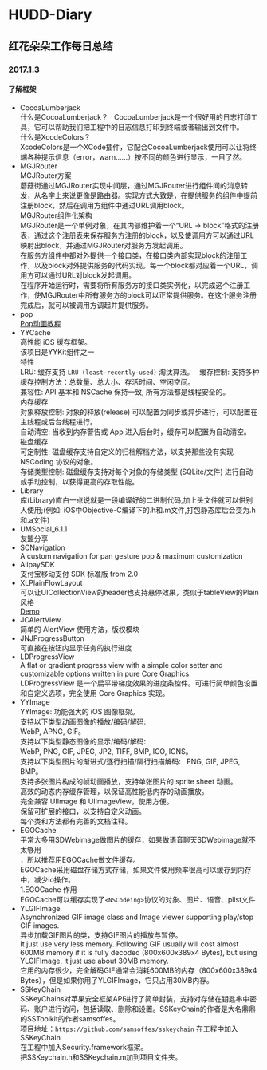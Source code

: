 # HUDD-Diary  
## 红花朵朵工作每日总结  

### 2017.1.3  
#### 了解框架  
- CocoaLumberjack  
什么是CocoaLumberjack？  
CocoaLumberjack是一个很好用的日志打印工具，它可以帮助我们把工程中的日志信息打印到终端或者输出到文件中。  
什么是XcodeColors？  
XcodeColors是一个XCode插件，它配合CocoaLumberjack使用可以让将终端各种提示信息（error，warn……）按不同的颜色进行显示，一目了然。  
- MGJRouter  
MGJRouter方案  
蘑菇街通过MGJRouter实现中间层，通过MGJRouter进行组件间的消息转发，从名字上来说更像是路由器。实现方式大致是，在提供服务的组件中提前注册block，然后在调用方组件中通过URL调用block。  
MGJRouter组件化架构  
MGJRouter是一个单例对象，在其内部维护着一个“URL -> block”格式的注册表，通过这个注册表来保存服务方注册的block，以及使调用方可以通过URL映射出block，并通过MGJRouter对服务方发起调用。  
在服务方组件中都对外提供一个接口类，在接口类内部实现block的注册工作，以及block对外提供服务的代码实现。每一个block都对应着一个URL，调用方可以通过URL对block发起调用。  
在程序开始运行时，需要将所有服务方的接口类实例化，以完成这个注册工作，使MGJRouter中所有服务方的block可以正常提供服务。在这个服务注册完成后，就可以被调用方调起并提供服务。  
- pop  
[Pop动画教程](http://www.jianshu.com/p/47ce70f3bf59)  
- YYCache  
高性能 iOS 缓存框架。  
该项目是YYKit组件之一  
特性  
LRU: 缓存支持 `LRU (least-recently-used)` 淘汰算法。  
缓存控制: 支持多种缓存控制方法：总数量、总大小、存活时间、空闲空间。  
兼容性: API 基本和 NSCache 保持一致, 所有方法都是线程安全的。  
内存缓存  
对象释放控制: 对象的释放(release) 可以配置为同步或异步进行，可以配置在主线程或后台线程进行。  
自动清空: 当收到内存警告或 App 进入后台时，缓存可以配置为自动清空。  
磁盘缓存  
可定制性: 磁盘缓存支持自定义的归档解档方法，以支持那些没有实现 NSCoding 协议的对象。  
存储类型控制: 磁盘缓存支持对每个对象的存储类型 (SQLite/文件) 进行自动或手动控制，以获得更高的存取性能。  
- Library  
库(Library)直白一点说就是一段编译好的二进制代码,加上头文件就可以供别人使用;(例如: iOS中Objective-C编译下的.h和.m文件,打包静态库后会变为.h和.a文件)  
- UMSocial_6.1.1  
友盟分享  
- SCNavigation  
A custom navigation for pan gesture pop & maximum customization  
- AlipaySDK  
支付宝移动支付 SDK 标准版 from 2.0  
- XLPlainFlowLayout  
可以让UICollectionView的header也支持悬停效果，类似于tableView的Plain风格  
[Demo](http://www.code4app.com/ios/XLPlainFlowLayout/564422f7594b9023208b4a79)  
- JCAlertView  
简单的 AlertView 使用方法，版权模块  
- JNJProgressButton  
可直接在按钮内显示任务的执行进度  
- LDProgressView  
A flat or gradient progress view with a simple color setter and customizable options written in pure Core Graphics.  
LDProgressView 是一个扁平带梯度效果的进度条控件。可进行简单颜色设置和自定义选项，完全使用 Core Graphics 实现。  
- YYImage  
YYImage: 功能强大的 iOS 图像框架。  
支持以下类型动画图像的播放/编码/解码:  
WebP, APNG, GIF。  
支持以下类型静态图像的显示/编码/解码:  
WebP, PNG, GIF, JPEG, JP2, TIFF, BMP, ICO, ICNS。  
支持以下类型图片的渐进式/逐行扫描/隔行扫描解码:   
PNG, GIF, JPEG, BMP。  
支持多张图片构成的帧动画播放，支持单张图片的 sprite sheet 动画。  
高效的动态内存缓存管理，以保证高性能低内存的动画播放。  
完全兼容 UIImage 和 UIImageView，使用方便。  
保留可扩展的接口，以支持自定义动画。  
每个类和方法都有完善的文档注释。  
- EGOCache  
平常大多用SDWebimage做图片的缓存，如果做语音聊天SDWebimage就不太够用  
，所以推荐用EGOCache做文件缓存。  
EGOCache采用磁盘存储方式存储，如果文件使用频率很高可以缓存到内存中，减少io操作。  
1.EGOCache 作用  
EGOCache可以缓存实现了`<NSCodeing>`协议的对象、图片、语音、plist文件  
- YLGIFImage  
Asynchronized GIF image class and Image viewer supporting play/stop GIF images.  
异步加载GIF图片的类，支持GIF图片的播放与暂停。  
It just use very less memory. Following GIF usually will cost almost 600MB memory if it is fully decoded (800x600x389x4 Bytes), but using YLGIFImage, it just use about 30MB memory.  
它用的内存很少，完全解码GIF通常会消耗600MB的内存（800x600x389x4 Bytes），但是如果你用了YLGIFImage，它只占用30MB内存。  
- SSKeyChain  
SSKeyChains对苹果安全框架API进行了简单封装，支持对存储在钥匙串中密码、账户进行访问，包括读取、删除和设置。SSKeyChain的作者是大名鼎鼎的SSToolkit的作者samsoffes。  
项目地址：`https://github.com/samsoffes/sskeychain`
在工程中加入SSKeyChain  
在工程中加入Security.framework框架。  
把SSKeychain.h和SSKeychain.m加到项目文件夹。  

 
